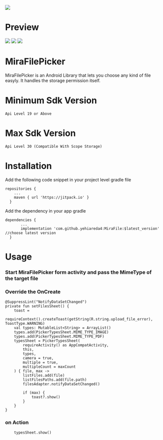 [![](https://jitpack.io/v/yehiareda4/MiraFilePiker.svg)](https://jitpack.io/#yehiareda4/MiraFile)

# Preview

![](https://github.com/yehiareda4/MiraFilePiker/blob/master/preview/preview2.jpeg) ![](https://github.com/yehiareda4/MiraFilePiker/blob/master/preview/preview1.jpeg)
![](https://github.com/yehiareda4/MiraFilePiker/blob/master/preview/preview3.jpeg)


# MiraFilePicker
MiraFilePicker is an Android Library that lets you choose any kind of file easyly. It handles the storage permission itself.

# Minimum Sdk Version
    Api Level 19 or Above
# Max Sdk Version
    Api Level 30 (Compatible With Scope Storage)

# Installation

Add the following code snippet in your project level gradle file

    repositories {
        ...
        maven { url 'https://jitpack.io' }
      }
    
Add the dependency in your app gradle

    dependencies {
           ...
           implementation 'com.github.yehiareda4:MiraFile:$latest_version' //choose latest version
      }
      
# Usage

### Start MiraFilePicker form activity and pass the MimeType of the target file
### Override the OnCreate
    @SuppressLint("NotifyDataSetChanged")
    private fun setFilesSheet() {
        toast =
            requireContext().createToast(getString(R.string.upload_file_error), ToastType.WARNING)
        val types: MutableList<String> = ArrayList()
        types.add(PickerTypesSheet.MIME_TYPE_IMAGE)
        types.add(PickerTypesSheet.MIME_TYPE_PDF)
        typesSheet = PickerTypesSheet(
            requireActivity() as AppCompatActivity,
            this,
            types,
            camera = true,
            multiple = true,
            multipleCount = maxCount
        ) { file, max ->
            listFiles.add(file)
            listFilesPaths.add(file.path)
            filesAdapter.notifyDataSetChanged()

            if (max) {
                toast?.show()
            }
        }
    }
 
### on Action
        typesSheet.show()